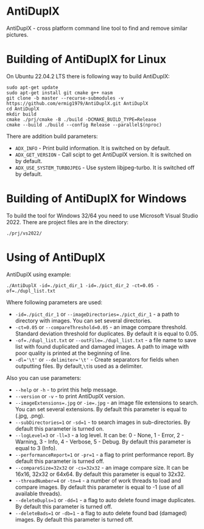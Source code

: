 AntiDuplX
=========
AntiDuplX - cross platform command line tool to find and remove similar pictures.

Building of AntiDuplX for Linux
===============================

On Ubuntu 22.04.2 LTS there is following way to build AntiDuplX:

	sudo apt-get update
	sudo apt-get install git cmake g++ nasm
	git clone -b master --recurse-submodules -v https://github.com/ermig1979/AntiDuplX.git AntiDuplX
	cd AntiDuplX
	mkdir build
	cmake ./prj/cmake -B ./build -DCMAKE_BUILD_TYPE=Release
	cmake --build ./build --config Release --parallel$(nproc)

There are addition build parameters:

* `ADX_INFO` - Print build information. It is switched on by default.
* `ADX_GET_VERSION` - Call scipt to get AntiDuplX version. It is switched on by default.
* `ADX_USE_SYSTEM_TURBOJPEG` - Use system libjpeg-turbo. It is switched off by default.

Building of AntiDuplX for Windows
=================================

To build the tool for Windows 32/64 you need to use Microsoft Visual Studio 2022. 
There are project files are in the directory: 

`./prj/vs2022/`

Using of AntiDuplX
==================

AntiDuplX using example:

	./AntiDuplX -id=./pict_dir_1 -id=./pict_dir_2 -ct=0.05 -of=./dupl_list.txt

Where following parameters are used:

* `-id=./pict_dir_1` or `--imageDirectories=./pict_dir_1` - a path to directory with images. You can set several directories.
* `-ct=0.05` or `--compareThreshold=0.05` - an image compare threshold. Standard deviation threshold for duplicates. By default it is equal to 0.05.
* `-of=./dupl_list.txt` or `--outFile=./dupl_list.txt` - a file name to save list with found duplicated and damaged images. A path to image with poor quality is printed at the beginning of line.
* `-dl='\t'` or `--delimiter='\t'`  - Create separators for fields when outputting files. By default,`\t`is used as a delimiter.

Also you can use parameters:
* `--help` or `-h` - to print this help message.
* `--version` or `-v` - to print AntiDuplX version.
* `--imageExtensions=.jpg` or `-ie=.jpg` - an image file extensions to search. You can set several extensions. By default this parameter is equal to (.jpg, .png).
* `--subDirectories=1` or `-sd=1` - to search images in sub-directories. By default this parameter is turned on.
* `--logLevel=3` or `-ll=3` - a log level. It can be: 0 - None, 1 - Error, 2 - Warning, 3 - Info, 4 - Verbose, 5 - Debug. By default this parameter is equal to 3 (Info).
* `--performanceReport=1` or `-pr=1` - a flag to print performance report. By default this parameter is turned off.
* `--compareSize=32x32` or `-cs=32x32` - an image compare size. It can be 16x16, 32x32 or 64x64. By default this parameter is equal to 32x32.
* `--threadNumber=4` or `-tn=4` - a number of work threads to load and compare images. By default this parameter is equal to -1 (use of all available threads).
* `--deleteDupls=1` or `-dd=1` - a flag to auto delete found image duplicates. By default this parameter is turned off.
* `--deleteBads=1` or `-db=1` - a flag to auto delete found bad (damaged) images. By default this parameter is turned off.
